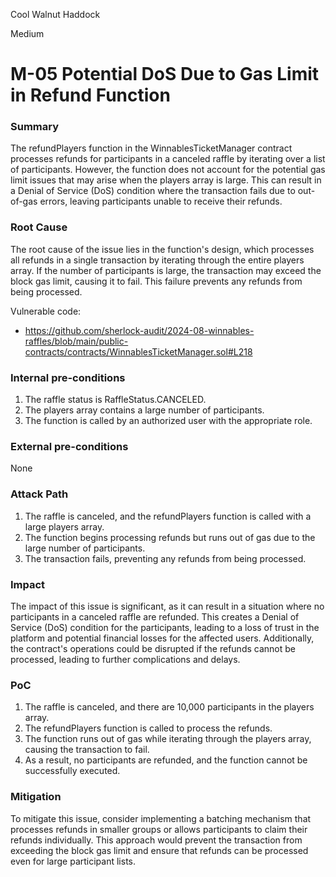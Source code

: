 Cool Walnut Haddock

Medium

# M-05 Potential DoS Due to Gas Limit in Refund Function

### Summary

The refundPlayers function in the WinnablesTicketManager contract processes refunds for participants in a canceled raffle by iterating over a list of participants. However, the function does not account for the potential gas limit issues that may arise when the players array is large. This can result in a Denial of Service (DoS) condition where the transaction fails due to out-of-gas errors, leaving participants unable to receive their refunds.

### Root Cause

The root cause of the issue lies in the function's design, which processes all refunds in a single transaction by iterating through the entire players array. If the number of participants is large, the transaction may exceed the block gas limit, causing it to fail. This failure prevents any refunds from being processed.

Vulnerable code:
* https://github.com/sherlock-audit/2024-08-winnables-raffles/blob/main/public-contracts/contracts/WinnablesTicketManager.sol#L218


### Internal pre-conditions

1. The raffle status is RaffleStatus.CANCELED.
2. The players array contains a large number of participants.
3. The function is called by an authorized user with the appropriate role.

### External pre-conditions

None

### Attack Path

1. The raffle is canceled, and the refundPlayers function is called with a large players array.
2. The function begins processing refunds but runs out of gas due to the large number of participants.
3. The transaction fails, preventing any refunds from being processed.

### Impact

The impact of this issue is significant, as it can result in a situation where no participants in a canceled raffle are refunded. This creates a Denial of Service (DoS) condition for the participants, leading to a loss of trust in the platform and potential financial losses for the affected users. Additionally, the contract's operations could be disrupted if the refunds cannot be processed, leading to further complications and delays.

### PoC

1. The raffle is canceled, and there are 10,000 participants in the players array.
2. The refundPlayers function is called to process the refunds.
3. The function runs out of gas while iterating through the players array, causing the transaction to fail.
4. As a result, no participants are refunded, and the function cannot be successfully executed.

### Mitigation

To mitigate this issue, consider implementing a batching mechanism that processes refunds in smaller groups or allows participants to claim their refunds individually. This approach would prevent the transaction from exceeding the block gas limit and ensure that refunds can be processed even for large participant lists.